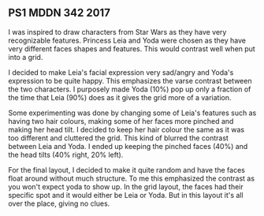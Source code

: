 ## PS1 MDDN 342 2017

I was inspired to draw characters from Star Wars as they have very recognizable features. Princess Leia and Yoda were chosen as they have very different faces shapes and features. This would contrast well when put into a grid. 

I decided to make Leia's facial expression very sad/angry and Yoda's expression to be quite happy. This emphasizes the varse contrast between the two characters. I purposely made Yoda (10%) pop up only a fraction of the time that Leia (90%) does as it gives the grid more of a variation.

Some experimenting was done by changing some of Leia's features such as having two hair colours, making some of her faces more pinched and making her head tilt. I decided to keep her hair colour the same as it was too different and cluttered the grid. This kind of blurred the contrast between Leia and Yoda. I ended up keeping the pinched faces (40%) and the head tilts (40% right, 20% left).

For the final layout, I decided to make it quite random and have the faces float around without much structure. To me this emphasized the contrast as you won't expect yoda to show up. In the grid layout, the faces had their specific spot and it would either be Leia or Yoda. But in this layout it's all over the place, giving no clues.


